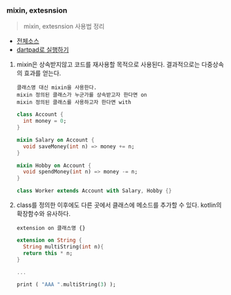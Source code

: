 ### mixin, extesnsion
> mixin, extesnsion 사용법 정리

- [전체소스](mixin_extension.dart)
- [dartpad로 실행하기](https://dartpad.dev/93b89848bd530e12154dcf9a530b05c9)


1. mixin은 상속받지않고 코드를 재사용할 목적으로 사용된다. 결과적으로는 다중상속의 효과를 얻는다. 
    ~~~
    클래스명 대신 mixin을 사용한다. 
    mixin 정의된 클래스가 누군가를 상속받고자 한다면 on
    mixin 정의된 클래스를 사용하고자 한다면 with
    ~~~

    ~~~dart
    class Account {
      int money = 0;
    }

    mixin Salary on Account {
      void saveMoney(int n) => money += n;
    }

    mixin Hobby on Account {
      void spendMoney(int n) => money -= n;
    }

    class Worker extends Account with Salary, Hobby {}
    ~~~

2. class를 정의한 이후에도 다른 곳에서 클래스에 메소드를 추가할 수 있다. kotlin의 확장함수와 유사하다. 
    ~~~
    extension on 클래스명 {}
    ~~~

    ~~~dart
    extension on String {
      String multiString(int n){
      return this * n;
    }

    ...
    
    print ( "AAA ".multiString(3) );

    ~~~
